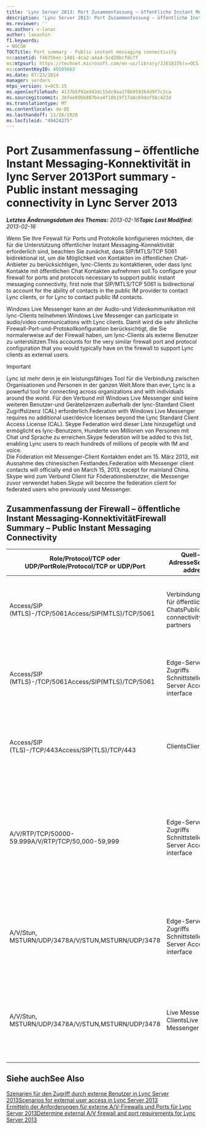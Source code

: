 ```yaml
---
title: 'Lync Server 2013: Port Zusammenfassung – öffentliche Instant Messaging-Konnektivität'
description: 'Lync Server 2013: Port Zusammenfassung – öffentliche Instant Messaging-Konnektivität.'
ms.reviewer: ''
ms.author: v-lanac
author: lanachin
f1.keywords:
- NOCSH
TOCTitle: Port summary - Public instant messaging connectivity
ms:assetid: f46756ec-1401-4ca2-a4a4-5cd28bcfdc7f
ms:mtpsurl: https://technet.microsoft.com/en-us/library/JJ618376(v=OCS.15)
ms:contentKeyID: 49105663
ms.date: 07/23/2014
manager: serdars
mtps_version: v=OCS.15
ms.openlocfilehash: 4137b5f92e043dc15dc9aa1f0b9593b4d9f7c2ca
ms.sourcegitcommit: 36fee89bb887bea4f18b19f17a8c69daf5bc423d
ms.translationtype: MT
ms.contentlocale: de-DE
ms.lasthandoff: 11/26/2020
ms.locfileid: "49424275"
---
```

# <a name="port-summary---public-instant-messaging-connectivity-in-lync-server-2013"></a><span data-ttu-id="b1bc8-103">Port Zusammenfassung – öffentliche Instant Messaging-Konnektivität in lync Server 2013</span><span class="sxs-lookup"><span data-stu-id="b1bc8-103">Port summary - Public instant messaging connectivity in Lync Server 2013</span></span>

<div data-xmlns="http://www.w3.org/1999/xhtml">

<div class="topic" data-xmlns="http://www.w3.org/1999/xhtml" data-msxsl="urn:schemas-microsoft-com:xslt" data-cs="https://msdn.microsoft.com/">

<div data-asp="https://msdn2.microsoft.com/asp">



</div>

<div id="mainSection">

<div id="mainBody"><span data-ttu-id="b1bc8-104">

<span> </span></span><span class="sxs-lookup"><span data-stu-id="b1bc8-104">

<span> </span></span></span>

<span data-ttu-id="b1bc8-105">_**Letztes Änderungsdatum des Themas:** 2013-02-16_</span><span class="sxs-lookup"><span data-stu-id="b1bc8-105">_**Topic Last Modified:** 2013-02-16_</span></span>

<span data-ttu-id="b1bc8-106">Wenn Sie Ihre Firewall für Ports und Protokolle konfigurieren möchten, die für die Unterstützung öffentlicher Instant Messaging-Konnektivität erforderlich sind, beachten Sie zunächst, dass SIP/MTLS/TCP 5061 bidirektional ist, um die Möglichkeit von Kontakten im öffentlichen Chat-Anbieter zu berücksichtigen, lync-Clients zu kontaktieren, oder dass lync Kontakte mit öffentlichen Chat Kontakten aufnehmen soll.</span><span class="sxs-lookup"><span data-stu-id="b1bc8-106">To configure your firewall for ports and protocols necessary to support public instant messaging connectivity, first note that SIP/MTLS/TCP 5061 is bidirectional to account for the ability of contacts in the public IM provider to contact Lync clients, or for Lync to contact public IM contacts.</span></span>

<span data-ttu-id="b1bc8-107">Windows Live Messenger kann an der Audio-und Videokommunikation mit lync-Clients teilnehmen.</span><span class="sxs-lookup"><span data-stu-id="b1bc8-107">Windows Live Messenger can participate in audio/video communications with Lync clients.</span></span> <span data-ttu-id="b1bc8-108">Damit wird die sehr ähnliche Firewall-Port-und-Protokollkonfiguration berücksichtigt, die Sie normalerweise auf der Firewall haben, um lync-Clients als externe Benutzer zu unterstützen.</span><span class="sxs-lookup"><span data-stu-id="b1bc8-108">This accounts for the very similar firewall port and protocol configuration that you would typically have on the firewall to support Lync clients as external users.</span></span>

<div>


> [!IMPORTANT]  
> <span data-ttu-id="b1bc8-109">Lync ist mehr denn je ein leistungsfähiges Tool für die Verbindung zwischen Organisationen und Personen in der ganzen Welt.</span><span class="sxs-lookup"><span data-stu-id="b1bc8-109">More than ever, Lync is a powerful tool for connecting across organizations and with individuals around the world.</span></span> <span data-ttu-id="b1bc8-110">Für den Verbund mit Windows Live Messenger sind keine weiteren Benutzer-und Gerätelizenzen außerhalb der lync-Standard Client Zugriffslizenz (CAL) erforderlich.</span><span class="sxs-lookup"><span data-stu-id="b1bc8-110">Federation with Windows Live Messenger requires no additional user/device licenses beyond the Lync Standard Client Access License (CAL).</span></span> <span data-ttu-id="b1bc8-111">Skype Federation wird dieser Liste hinzugefügt und ermöglicht es lync-Benutzern, Hunderte von Millionen von Personen mit Chat und Sprache zu erreichen.</span><span class="sxs-lookup"><span data-stu-id="b1bc8-111">Skype federation will be added to this list, enabling Lync users to reach hundreds of millions of people with IM and voice.</span></span><BR><span data-ttu-id="b1bc8-112">Die Föderation mit Messenger-Client Kontakten endet am 15. März 2013, mit Ausnahme des chinesischen Festlandes.</span><span class="sxs-lookup"><span data-stu-id="b1bc8-112">Federation with Messenger client contacts will officially end on March 15, 2013, except for mainland China.</span></span> <span data-ttu-id="b1bc8-113">Skype wird zum Verbund Client für Föderationsbenutzer, die Messenger zuvor verwendet haben.</span><span class="sxs-lookup"><span data-stu-id="b1bc8-113">Skype will become the federation client for federated users who previously used Messenger.</span></span>



</div>

<div>

## <a name="firewall-summary--public-instant-messaging-connectivity"></a><span data-ttu-id="b1bc8-114">Zusammenfassung der Firewall – öffentliche Instant Messaging-Konnektivität</span><span class="sxs-lookup"><span data-stu-id="b1bc8-114">Firewall Summary – Public Instant Messaging Connectivity</span></span>


<table>
<colgroup>
<col style="width: 25%" />
<col style="width: 25%" />
<col style="width: 25%" />
<col style="width: 25%" />
</colgroup>
<thead>
<tr class="header">
<th><span data-ttu-id="b1bc8-115">Role/Protocol/TCP oder UDP/Port</span><span class="sxs-lookup"><span data-stu-id="b1bc8-115">Role/Protocol/TCP or UDP/Port</span></span></th>
<th><span data-ttu-id="b1bc8-116">Quell-IP-Adresse</span><span class="sxs-lookup"><span data-stu-id="b1bc8-116">Source IP address</span></span></th>
<th><span data-ttu-id="b1bc8-117">Ziel-IP-Adresse</span><span class="sxs-lookup"><span data-stu-id="b1bc8-117">Destination IP address</span></span></th>
<th><span data-ttu-id="b1bc8-118">Hinweise</span><span class="sxs-lookup"><span data-stu-id="b1bc8-118">Notes</span></span></th>
</tr>
</thead>
<tbody>
<tr class="odd">
<td><p><span data-ttu-id="b1bc8-119">Access/SIP (MTLS)-/TCP/5061</span><span class="sxs-lookup"><span data-stu-id="b1bc8-119">Access/SIP(MTLS)/TCP/5061</span></span></p></td>
<td><p><span data-ttu-id="b1bc8-120">Verbindungspartner für öffentliche Chats</span><span class="sxs-lookup"><span data-stu-id="b1bc8-120">Public IM connectivity partners</span></span></p></td>
<td><p><span data-ttu-id="b1bc8-121">Edge-Server-Zugriffs Schnittstelle</span><span class="sxs-lookup"><span data-stu-id="b1bc8-121">Edge Server Access interface</span></span></p></td>
<td><p><span data-ttu-id="b1bc8-122">Für Verbund-und öffentliche Chat Verbindungen, die SIP verwenden.</span><span class="sxs-lookup"><span data-stu-id="b1bc8-122">For federated and public IM connectivity that use SIP.</span></span></p></td>
</tr>
<tr class="even">
<td><p><span data-ttu-id="b1bc8-123">Access/SIP (MTLS)-/TCP/5061</span><span class="sxs-lookup"><span data-stu-id="b1bc8-123">Access/SIP(MTLS)/TCP/5061</span></span></p></td>
<td><p><span data-ttu-id="b1bc8-124">Edge-Server-Zugriffs Schnittstelle</span><span class="sxs-lookup"><span data-stu-id="b1bc8-124">Edge Server Access interface</span></span></p></td>
<td><p><span data-ttu-id="b1bc8-125">Verbindungspartner für öffentliche Chats</span><span class="sxs-lookup"><span data-stu-id="b1bc8-125">Public IM connectivity partners</span></span></p></td>
<td><p><span data-ttu-id="b1bc8-126">Für Verbund-und öffentliche Chat Verbindungen, die SIP verwenden.</span><span class="sxs-lookup"><span data-stu-id="b1bc8-126">For federated and public IM connectivity that use SIP.</span></span></p></td>
</tr>
<tr class="odd">
<td><p><span data-ttu-id="b1bc8-127">Access/SIP (TLS)-/TCP/443</span><span class="sxs-lookup"><span data-stu-id="b1bc8-127">Access/SIP(TLS)/TCP/443</span></span></p></td>
<td><p><span data-ttu-id="b1bc8-128">Clients</span><span class="sxs-lookup"><span data-stu-id="b1bc8-128">Clients</span></span></p></td>
<td><p><span data-ttu-id="b1bc8-129">Edge-Server-Zugriffs Schnittstelle</span><span class="sxs-lookup"><span data-stu-id="b1bc8-129">Edge Server Access interface</span></span></p></td>
<td><p><span data-ttu-id="b1bc8-130">Client-zu-Server-SIP-Datenverkehr für den externen Benutzerzugriff</span><span class="sxs-lookup"><span data-stu-id="b1bc8-130">Client-to-server SIP traffic for external user access.</span></span></p></td>
</tr>
<tr class="even">
<td><p><span data-ttu-id="b1bc8-131">A/V/RTP/TCP/50000-59.999</span><span class="sxs-lookup"><span data-stu-id="b1bc8-131">A/V/RTP/TCP/50,000-59,999</span></span></p></td>
<td><p><span data-ttu-id="b1bc8-132">Edge-Server-Zugriffs Schnittstelle</span><span class="sxs-lookup"><span data-stu-id="b1bc8-132">Edge Server Access interface</span></span></p></td>
<td><p><span data-ttu-id="b1bc8-133">Live Messenger-Clients</span><span class="sxs-lookup"><span data-stu-id="b1bc8-133">Live Messenger clients</span></span></p></td>
<td><p><span data-ttu-id="b1bc8-134">Wird für A/V-Sitzungen mit Windows Live Messenger verwendet, wenn die Konnektivität für öffentliche Chats konfiguriert ist.</span><span class="sxs-lookup"><span data-stu-id="b1bc8-134">Used for A/V sessions with Windows Live Messenger if public IM connectivity is configured.</span></span></p></td>
</tr>
<tr class="odd">
<td><p><span data-ttu-id="b1bc8-135">A/V/Stun, MSTURN/UDP/3478</span><span class="sxs-lookup"><span data-stu-id="b1bc8-135">A/V/STUN,MSTURN/UDP/3478</span></span></p></td>
<td><p><span data-ttu-id="b1bc8-136">Edge-Server-Zugriffs Schnittstelle</span><span class="sxs-lookup"><span data-stu-id="b1bc8-136">Edge Server Access interface</span></span></p></td>
<td><p><span data-ttu-id="b1bc8-137">Live Messenger-Clients</span><span class="sxs-lookup"><span data-stu-id="b1bc8-137">Live Messenger clients</span></span></p></td>
<td><p><span data-ttu-id="b1bc8-138">Erforderlich für öffentliche Chat Verbindungen mit Windows Live Messenger.</span><span class="sxs-lookup"><span data-stu-id="b1bc8-138">Required for public IM connectivity with Windows Live Messenger.</span></span></p></td>
</tr>
<tr class="even">
<td><p><span data-ttu-id="b1bc8-139">A/V/Stun, MSTURN/UDP/3478</span><span class="sxs-lookup"><span data-stu-id="b1bc8-139">A/V/STUN,MSTURN/UDP/3478</span></span></p></td>
<td><p><span data-ttu-id="b1bc8-140">Live Messenger-Clients</span><span class="sxs-lookup"><span data-stu-id="b1bc8-140">Live Messenger clients</span></span></p></td>
<td><p><span data-ttu-id="b1bc8-141">Edge-Server-Zugriffs Schnittstelle</span><span class="sxs-lookup"><span data-stu-id="b1bc8-141">Edge Server Access interface</span></span></p></td>
<td><p><span data-ttu-id="b1bc8-142">Erforderlich für öffentliche Chat Verbindungen mit Windows Live Messenger.</span><span class="sxs-lookup"><span data-stu-id="b1bc8-142">Required for public IM connectivity with Windows Live Messenger.</span></span></p></td>
</tr>
</tbody>
</table>


</div>

<div>

## <a name="see-also"></a><span data-ttu-id="b1bc8-143">Siehe auch</span><span class="sxs-lookup"><span data-stu-id="b1bc8-143">See Also</span></span>


[<span data-ttu-id="b1bc8-144">Szenarien für den Zugriff durch externe Benutzer in Lync Server 2013</span><span class="sxs-lookup"><span data-stu-id="b1bc8-144">Scenarios for external user access in Lync Server 2013</span></span>](lync-server-2013-scenarios-for-external-user-access.md)  
[<span data-ttu-id="b1bc8-145">Ermitteln der Anforderungen für externe A/V-Firewalls und Ports für Lync Server 2013</span><span class="sxs-lookup"><span data-stu-id="b1bc8-145">Determine external A/V firewall and port requirements for Lync Server 2013</span></span>](lync-server-2013-determine-external-a-v-firewall-and-port-requirements.md)  
  

<span data-ttu-id="b1bc8-146"></div>

</div>

<span> </span>

</div>

</div>

</span><span class="sxs-lookup"><span data-stu-id="b1bc8-146"></div>

</div>

<span> </span>

</div>

</div>

</span></span></div>

